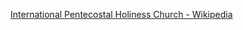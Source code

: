 ﻿[International Pentecostal Holiness Church - Wikipedia](https://en.wikipedia.org/wiki/International_Pentecostal_Holiness_Church)